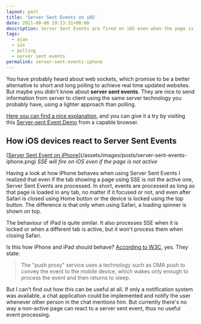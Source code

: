 ```yaml
---
layout: post
title: 'Server Sent Events on iOS'
date: 2011-08-08 19:13:31+00:00
description: Server Sent Events are fired on iOS even when the page is not active. Are there any good applications for this?
tags:
  - ajax
  - ios
  - polling
  - server sent events
permalink: server-sent-events-iphone
---
```


You have probably heard about web sockets, which promise to be a better  alternative to short and long polling to achieve real time updated  websites. But maybe you didn't know about **server sent events**. They are nice to send information from server to client using the same server  technology you probably have, using a lighter approach than polling.

[Here you can find a nice explanation](http://www.html5rocks.com/en/tutorials/eventsource/basics/), and you can give it a try by visiting this [Server-sent Event Demo](http://html5.firejune.com/demo/sse.html) from a capable browser.

<!-- more -->
## How iOS devices react to Server Sent Events

[[Server Sent Event on iPhone](/assets/images/posts/server-sent-events-iphone-200x300.png)](/assets/images/posts/server-sent-events-iphone.png)
_SSE will fire on iOS even if the page is not active_

Having a look at how iPhone behaves when using Server Sent Events I  realized that even if the tab showing a page using SSE is not the  active one, Server Sent Events are processed. In short, events are  processed as long as that page is loaded in any tab, no matter if it  focused or not, and even after Safari is closed using Home button or the  device is locked using the top button. The difference is that only when using Safari, a loading spinner is shown on top.

The behaviour of iPad is quite similar. It also processes SSE when it is locked or when a different tab is active, but it won't process them when closing Safari.

Is this how iPhone and iPad should behave? [According to W3C](http://dev.w3.org/html5/eventsource/), yes. They state:

> The "push proxy" service uses a technology such as OMA push to convey   the event to the mobile device, which wakes only enough to process the   event and then returns to sleep.

But I can't find out how this can be useful at all. If only a notification system was  available, a chat application could be implemented and notify the user  whenever other person in the chat mentions him. But currently there's no way a  non-active page can react to a server sent event, thus no useful event processing.
